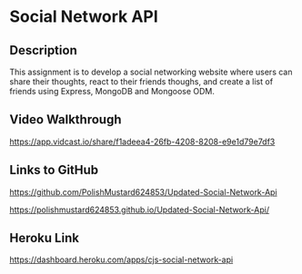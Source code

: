 # Social Network API

## Description

This assignment is to develop a social networking website where users can share their thoughts, react to their friends thoughs, and create a list of friends using Express, MongoDB and Mongoose ODM.


## Video Walkthrough

https://app.vidcast.io/share/f1adeea4-26fb-4208-8208-e9e1d79e7df3

## Links to GitHub
<!-- repository -->
https://github.com/PolishMustard624853/Updated-Social-Network-Api

<!-- Deployed Link -->
https://polishmustard624853.github.io/Updated-Social-Network-Api/


## Heroku Link

https://dashboard.heroku.com/apps/cjs-social-network-api